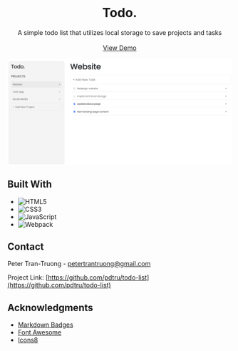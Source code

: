 <br>
<div align="center">
  <h1 align="center">Todo.</h1>

  <p align="center">
    A simple todo list that utilizes local storage to save projects and tasks
    <br>
    <br>
    <a href="https://pdtru.github.io/todo-list/">View Demo</a>
    <br>
    <br>
    <img src="/src/assets/images/todo.png">
  </p>
</div>

## Built With

- ![HTML5](https://img.shields.io/badge/html5-%23E34F26.svg?style=for-the-badge&logo=html5&logoColor=white)
- ![CSS3](https://img.shields.io/badge/css3-%231572B6.svg?style=for-the-badge&logo=css3&logoColor=white)
- ![JavaScript](https://img.shields.io/badge/javascript-%23323330.svg?style=for-the-badge&logo=javascript&logoColor=%23F7DF1E)
- ![Webpack](https://img.shields.io/badge/webpack-%238DD6F9.svg?style=for-the-badge&logo=webpack&logoColor=black)

## Contact

Peter Tran-Truong - petertrantruong@gmail.com

Project Link: [https://github.com/pdtru/todo-list](https://github.com/pdtru/todo-list)

## Acknowledgments

- [Markdown Badges](https://ileriayo.github.io/markdown-badges/#usage)
- [Font Awesome](https://fontawesome.com/)
- [Icons8](https://icons8.com/)
